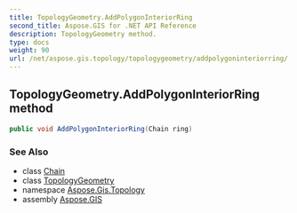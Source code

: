 ```yaml
---
title: TopologyGeometry.AddPolygonInteriorRing
second_title: Aspose.GIS for .NET API Reference
description: TopologyGeometry method. 
type: docs
weight: 90
url: /net/aspose.gis.topology/topologygeometry/addpolygoninteriorring/
---
```

## TopologyGeometry.AddPolygonInteriorRing method

```csharp
public void AddPolygonInteriorRing(Chain ring)
```

### See Also

* class [Chain](../../chain/)
* class [TopologyGeometry](../)
* namespace [Aspose.Gis.Topology](../../topologygeometry/)
* assembly [Aspose.GIS](../../../)


